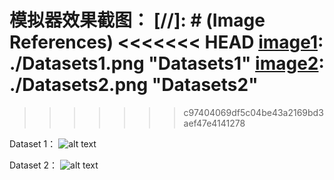 模拟器效果截图：
[//]: # (Image References)
<<<<<<< HEAD
[image1]: ./Datasets1.png "Datasets1"
[image2]: ./Datasets2.png "Datasets2"
=======
[image1]: ./Datasets1.PNG "Datasets1"
[image2]: ./Datasets2.PNG "Datasets2"
>>>>>>> c97404069df5c04be43a2169bd3aef47e4141278

Dataset 1：
![alt text][image1]

Dataset 2：
![alt text][image2]
